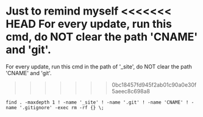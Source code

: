 Just to remind myself
<<<<<<< HEAD
For every update, run this cmd, do NOT clear the path 'CNAME' and 'git'.
=======
For every update, run this cmd in the path of '_site', do NOT clear the path 'CNAME' and 'git'.
>>>>>>> 0bc18457fd945f2ab01c90a0e30f5aeec8c698a8
```
find . -maxdepth 1 ! -name '_site' ! -name '.git' ! -name 'CNAME' ! -name '.gitignore' -exec rm -rf {} \;
```

